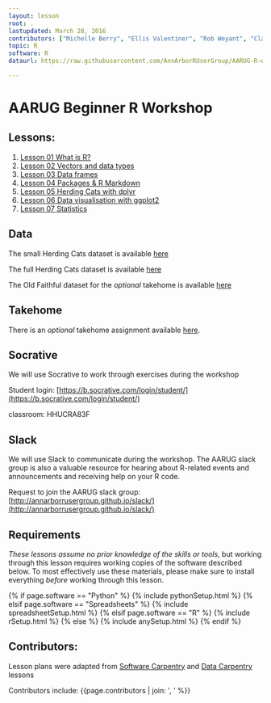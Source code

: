 ```yaml
---
layout: lesson
root: .
lastupdated: March 28, 2016
contributors: ["Michelle Berry", "Ellis Valentiner", "Rob Weyant", "Clayton Yochum", "Andrew Moore"]
topic: R
software: R
dataurl: https://raw.githubusercontent.com/AnnArborRUserGroup/AARUG-R-workshop/gh-pages/data

---
```


<!-- USING THIS LESSON TEMPLATE -->
<!-- Lesson specific information is taken from the YAML header at the top of the page -->

<!-- THE LESSON INFORMATION -->


AARUG Beginner R Workshop
=======


<!-- ###### INDEX OF LESSONS ON THIS TOPIC ###### -->

## Lessons:


1. [Lesson 01 What is R?](lessons/01-what-is-R/01-what-is-R.html)
2. [Lesson 02 Vectors and data types](lessons/02-vectors-and-datatypes/02-vectors-and-datatypes.html)
3. [Lesson 03 Data frames](lessons/03-data-frames/03-data-frames.html)
4. [Lesson 04 Packages & R Markdown](lessons/04-packages-and-rmarkdown/04-packages-and-rmarkdown.html)
5. [Lesson 05 Herding Cats with dplyr](lessons/05-dplyr/05-dplyr.html)
6. [Lesson 06 Data visualisation with ggplot2](lessons/06-data-visualization/06-data-visualization.html)
7. [Lesson 07 Statistics](lessons/07-statistics/07-statistics.html)

## Data

The small Herding Cats dataset is available [here]({{page.dataurl}}/herding-cats-small.csv)
         	
The full Herding Cats dataset is available [here]({{page.dataurl}}/herding-cats.csv)

The Old Faithful dataset for the *optional* takehome is available [here]({{page.dataurl}}/Old-Faithful.csv)

## Takehome

There is an *optional* takehome assignment available [here]({{page.lessonurl}}/takehome/takehome.html).

## Socrative

We will use Socrative to work through exercises during the workshop  				

Student login: [https://b.socrative.com/login/student/](https://b.socrative.com/login/student/)		  

classroom: HHUCRA83F

## Slack

We will use Slack to communicate during the workshop. The AARUG slack group is also 
a valuable resource for hearing about R-related events and announcements and receiving help
on your R code. 

Request to join the AARUG slack group: [http://annarborrusergroup.github.io/slack/](http://annarborrusergroup.github.io/slack/)
			


## Requirements

*These lessons assume no prior knowledge of the skills or tools*, but working
through this lesson requires working copies of the software described below.
To most effectively use these materials, please make sure to install everything
*before* working through this lesson.




{% if page.software == "Python" %}
{% include pythonSetup.html %}
{% elsif page.software == "Spreadsheets" %}
{% include spreadsheetSetup.html %}
{% elsif page.software == "R" %}
{% include rSetup.html %}
{% else %}
{% include anySetup.html %}
{% endif %}

## Contributors:
Lesson plans were adapted from [Software Carpentry](http://software-carpentry.org/) and [Data Carpentry](http://www.datacarpentry.org/) lessons    

Contributors include: {{page.contributors | join: ', ' %}}

